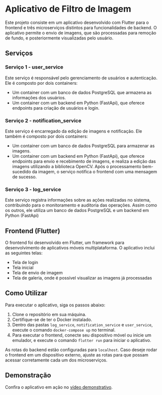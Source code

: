 # Aplicativo de Filtro de Imagem

Este projeto consiste em um aplicativo desenvolvido com Flutter para o frontend e três microserviços distintos para funcionalidades de backend. O aplicativo permite o envio de imagens, que são processadas para remoção de fundo, e posteriormente visualizadas pelo usuário.

## Serviços

### Serviço 1 - user_service

Este serviço é responsável pelo gerenciamento de usuários e autenticação. Ele é composto por dois containers:
- Um container com um banco de dados PostgreSQL que armazena as informações dos usuários.
- Um container com um backend em Python (FastApi), que oferece endpoints para criação de usuários e login.

### Serviço 2 - notification_service

Este serviço é encarregado da edição de imagens e notificação. Ele também é composto por dois containers:
- Um container com um banco de dados PostgreSQL para armazenar as imagens.
- Um container com um backend em Python (FastApi), que oferece endpoints para envio e recebimento de imagens, e realiza a edição das imagens utilizando a biblioteca OpenCV. Após o processamento bem-sucedido da imagem, o serviço notifica o frontend com uma mensagem de sucesso.

### Serviço 3 - log_service

Este serviço registra informações sobre as ações realizadas no sistema, contribuindo para o monitoramento e auditoria das operações. Assim como os outros, ele utiliza um banco de dados PostgreSQL e um backend em Python (FastApi)

## Frontend (Flutter)

O frontend foi desenvolvido em Flutter, um framework para desenvolvimento de aplicativos móveis multiplataforma. O aplicativo inclui as seguintes telas:
- Tela de login
- Tela inicial
- Tela de envio de imagem
- Tela de galeria, onde é possível visualizar as imagens já processadas

## Como Utilizar

Para executar o aplicativo, siga os passos abaixo:

1. Clone o repositório em sua máquina.
2. Certifique-se de ter o Docker instalado.
3. Dentro das pastas `log_service`, `notification_service` e `user_service`, execute o comando `docker-compose up` no terminal.
4. Para executar o frontend, conecte seu dispositivo móvel ou inicie um emulador, e execute o comando `flutter run` para iniciar o aplicativo.

As rotas do backend estão configuradas para `localhost`. Caso deseje rodar o frontend em um dispositivo externo, ajuste as rotas para que possam acessar corretamente cada um dos microserviços.

## Demonstração

Confira o aplicativo em ação no [vídeo demonstrativo](https://drive.google.com/file/d/1OCZEVgqeBx64NYeD1mPT4dxPOTEv3NAj/view?usp=sharing).